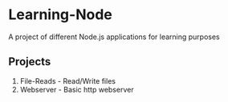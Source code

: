 # Learning-Node

A project of different Node.js applications for learning purposes

## Projects

1. File-Reads - Read/Write files
2. Webserver - Basic http webserver